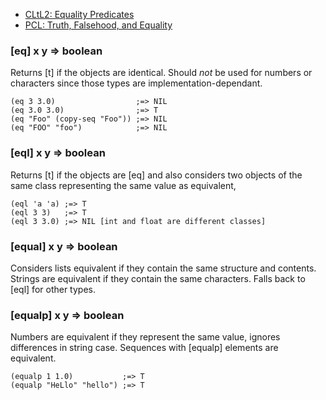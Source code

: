 
* [CLtL2: Equality Predicates](http://www.cs.cmu.edu/Groups/AI/html/cltl/clm/node74.html)
* [PCL: Truth, Falsehood, and Equality](http://www.gigamonkeys.com/book/syntax-and-semantics.html#truth-falsehood-and-equality)

### [eq] x y => boolean

Returns [t] if the objects are identical. Should *not* be used
for numbers or characters since those types are
implementation-dependant.

~~~
(eq 3 3.0)                  ;=> NIL
(eq 3.0 3.0)                ;=> T
(eq "Foo" (copy-seq "Foo")) ;=> NIL
(eq "FOO" "foo")            ;=> NIL
~~~

### [eql] x y => boolean

Returns [t] if the objects are [eq] and also considers two
objects of the same class representing the same value as equivalent,

~~~
(eql 'a 'a) ;=> T
(eql 3 3)   ;=> T
(eql 3 3.0) ;=> NIL [int and float are different classes]
~~~

### [equal] x y => boolean

Considers lists equivalent if they contain the same
structure and contents. Strings are equivalent if they
contain the same characters. Falls back to [eql] for other types.

### [equalp] x y => boolean

Numbers are equivalent if they represent the same value,
ignores differences in string case. Sequences with [equalp]
elements are equivalent.

~~~
(equalp 1 1.0)           ;=> T
(equalp "HeLlo" "hello") ;=> T
~~~
